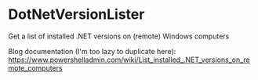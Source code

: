 # DotNetVersionLister
Get a list of installed .NET versions on (remote) Windows computers

Blog documentation (I'm too lazy to duplicate here): https://www.powershelladmin.com/wiki/List_installed_.NET_versions_on_remote_computers 
